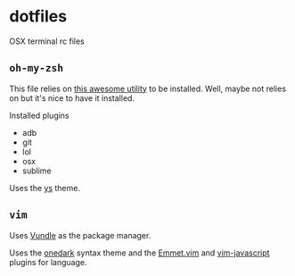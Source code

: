 # dotfiles

OSX terminal rc files

## `oh-my-zsh`

This file relies on [this awesome utility](https://github.com/nvbn/thefuck) to be installed. Well, maybe not relies on but it's nice to have it installed. 

Installed plugins
 * adb
 * git
 * lol
 * osx
 * sublime

Uses the [ys](https://github.com/robbyrussell/oh-my-zsh/wiki/themes#ys) theme. 

## `vim`

Uses [Vundle](https://github.com/VundleVim/Vundle.vim) as the package manager. 

Uses the [onedark](https://vimawesome.com/plugin/onedark-vim) syntax theme and the [Emmet.vim](http://vimawesome.com/plugin/emmet-vim) and [vim-javascript](http://vimawesome.com/plugin/vim-javascript) plugins for language. 
